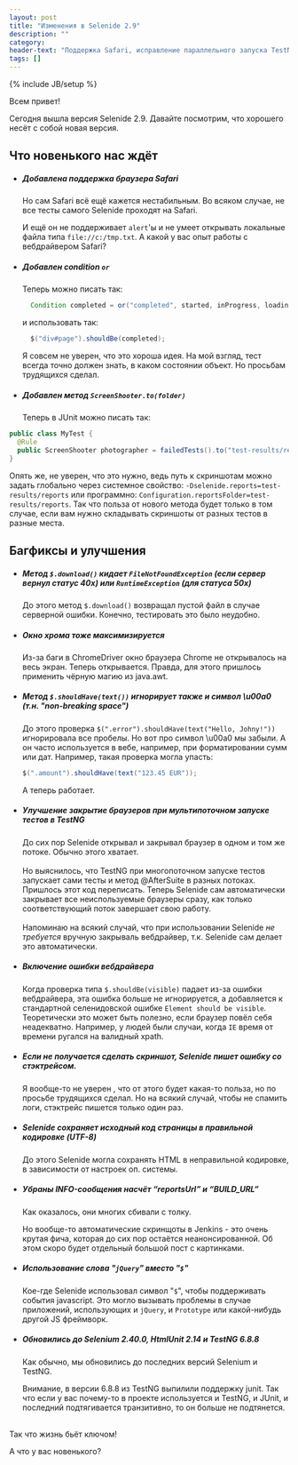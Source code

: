 ```yaml
---
layout: post
title: "Изменения в Selenide 2.9"
description: ""
category:
header-text: "Поддержка Safari, исправление параллельного запуска TestNG и обновление до Selenium 2.40.0"
tags: []
---
```

{% include JB/setup %}

Всем привет!

Сегодня вышла версия Selenide 2.9. Давайте посмотрим, что хорошего несёт с собой новая версия.

## Что новенького нас ждёт

* ##### Добавлена поддержка браузера Safari

  Но сам Safari всё ещё кажется нестабильным. Во всяком случае, не все тесты самого Selenide проходят на Safari.

  И ещё он не поддерживает `alert`'ы и не умеет открывать локальные файла типа `file://c:/tmp.txt`.
  А какой у вас опыт работы с вебдрайвером Safari?

* ##### Добавлен condition `or`

  Теперь можно писать так:

  ```java
    Condition completed = or("completed", started, inProgress, loading);
  ```

  и использовать так:

  ```java
    $("div#page").shouldBe(completed);
  ```

  Я совсем не уверен, что это хороша идея. На мой взгляд, тест всегда точно должен знать, в каком состоянии объект.
  Но просьбам трудящихся сделал.

* ##### Добавлен метод `ScreenShooter.to(folder)`

  Теперь в JUnit можно писать так:

```java
public class MyTest {
  @Rule
  public ScreenShooter photographer = failedTests().to("test-results/reports");
}
````

  Опять же, не уверен, что это нужно, ведь путь к скриншотам можно задать глобально через системное свойство:
  `-Dselenide.reports=test-results/reports` или программно: `Configuration.reportsFolder=test-results/reports`.
  Так что польза от нового метода будет только в том случае, если вам нужно складывать скриншоты от разных тестов в разные места.

## Багфиксы и улучшения

* ##### Метод `$.download()` кидает `FileNotFoundException` (если сервер вернул статус 40x) или `RuntimeException` (для статуса 50x)

  До этого метод `$.download()` возвращал пустой файл в случае серверной ошибки. Конечно, тестировать это было неудобно.

* ##### Окно хрома тоже максимизируется

  Из-за баги в ChromeDriver окно браузера Chrome не открывалось на весь экран. Теперь открывается.
  Правда, для этого пришлось применить чёрную магию из java.awt.

* ##### Метод `$.shouldHave(text())` игнорирует также и символ \\u00a0 (т.н. "non-breaking space")

  До этого проверка `$(".error").shouldHave(text("Hello, Johny!"))` игнорировала все пробелы.
  Но вот про символ \\u00a0 мы забыли. А он часто используется в вебе, например, при форматировании сумм или дат.
  Например, такая проверка могла упасть:

  ```java
  $(".amount").shouldHave(text("123.45 EUR"));
  ```

  А теперь работает.

* ##### Улучшение закрытие браузеров при мультипоточном запуске тестов в TestNG

  До сих пор Selenide открывал и закрывал браузер в одном и том же потоке.
  Обычно этого хватает.
  <br/><br/>
  Но выяснилось, что TestNG при многопоточном запуске тестов запускает сами тесты и метод @AfterSuite в разных потоках.
  Пришлось этот код переписать. Теперь Selenide сам автоматически закрывает все неиспользуемые браузеры сразу, как только
  соответствующий поток завершает свою работу.
  <br/><br/>
  Напоминаю на всякий случай, что при использовании Selenide *не требуется* вручную закрываль вебдрайвер, т.к.
  Selenide сам делает это автоматически.

* ##### Включение ошибки вебдрайвера

  Когда проверка типа `$.shouldBe(visible)` падает из-за ошибки вебдрайвера, эта ошибка больше не игнорируется,
  а добавляется к стандартной селенидовской ошибке `Element should be visible`. Теоретически это может быть полезно,
  если браузер повёл себя неадекватно. Например, у людей были случаи, когда `IE` время от времени ругался на валидный xpath.

* ##### Если не получается сделать скриншот, Selenide пишет ошибку со стэктрейсом.

  Я вообще-то не уверен , что от этого будет какая-то польза, но по просьбе трудящихся сделал. Но на всякий случай,
  чтобы не спамить логи, стэктрейс пишется только один раз.

* ##### Selenide сохраняет исходный код страницы в правильной кодировке (UTF-8)

  До этого Selenide могла сохранять HTML в неправильной кодировке, в зависимости от настроек оп. системы.

* ##### Убраны INFO-сообщения насчёт “reportsUrl” и “BUILD_URL”

  Как оказалось, они многих сбивали с толку.

  Но вообще-то автоматические скринщоты в Jenkins - это очень крутая фича, которая до сих пор остаётся неанонсированной.
  Об этом скоро будет отдельный большой пост с картинками.

* ##### Использование слова "`jQuery`" вместо "`$`"

  Кое-где Selenide использовал символ "`$`", чтобы поддерживать события javascript. Это могло вызывать проблемы в
  случае приложений, использующих и `jQuery`, и `Prototype` или какой-нибудь другой JS фреймворк.

* ##### Обновились до Selenium 2.40.0, HtmlUnit 2.14 и TestNG 6.8.8

  Как обычно, мы обновились до последних версий Selenium и TestNG.

  Внимание, в версии 6.8.8 из TestNG выпилили поддержку junit. Так что если у вас почему-то в проекте используется и
  TestNG, и JUnit, и последний подтягивается транзитивно, то он больше не подтянется.

<br/>
Так что жизнь бьёт ключом!

<br/>

А что у вас новенького?

<br/>